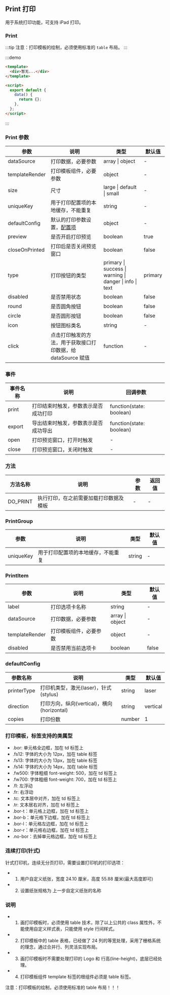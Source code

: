 ## Print 打印

用于系统打印功能，可支持 iPad 打印。

### Print

:::tip
注意：打印模板的绘制，必须使用标准的 `table` 布局。
:::

:::demo

```html
<template>
  <div>暂无...</div>
</template>

<script>
  export default {
    data() {
      return {};
    },
  };
</script>
```

:::

### Print 参数

| 参数           | 说明                                                         | 类型                                                    | 默认值  |
| -------------- | ------------------------------------------------------------ | ------------------------------------------------------- | ------- |
| dataSource     | 打印数据，必要参数                                           | array \| object                                         | -       |
| templateRender | 打印模板组件，必要参数                                       | object                                                  | -       |
| size           | 尺寸                                                         | large \| default \| small                               | -       |
| uniqueKey      | 用于打印配置项的本地缓存，不能重复                           | string                                                  | -       |
| defaultConfig  | 默认的打印参数设置，[配置项](#defaultConfig)                 | object                                                  | -       |
| preview        | 是否开启打印预览                                             | boolean                                                 | true    |
| closeOnPrinted | 打印后是否关闭预览窗口                                       | boolean                                                 | false   |
| type           | 打印按钮的类型                                               | primary \| success \| warning \| danger \| info \| text | primary |
| disabled       | 是否禁用状态                                                 | boolean                                                 | false   |
| round          | 是否圆角按钮                                                 | boolean                                                 | false   |
| circle         | 是否圆形按钮                                                 | boolean                                                 | false   |
| icon           | 按钮图标类名                                                 | string                                                  | -       |
| click          | 点击打印触发的方法，用于获取接口打印数据，给 dataSource 赋值 | function                                                | -       |

### 事件

| 事件名称 | 说明                                 | 回调参数                 |
| -------- | ------------------------------------ | ------------------------ |
| print    | 打印结束时触发，参数表示是否成功打印 | function(state: boolean) |
| export   | 导出结束时触发，参数表示是否成功导出 | function(state: boolean) |
| open     | 打印预览窗口，打开时触发             | -                        |
| close    | 打印预览窗口，关闭时触发             | -                        |

### 方法

| 方法名称 | 说明                                   | 参数 | 返回值 |
| -------- | -------------------------------------- | ---- | ------ |
| DO_PRINT | 执行打印，在之前需要加载打印数据及模板 | -    | -      |

### PrintGroup

| 参数      | 说明                               | 类型   | 默认值 |
| --------- | ---------------------------------- | ------ | ------ |
| uniqueKey | 用于打印配置项的本地缓存，不能重复 | string | -      |

### PrintItem

| 参数           | 说明                   | 类型            | 默认值 |
| -------------- | ---------------------- | --------------- | ------ |
| label          | 打印选项卡名称         | string          | -      |
| dataSource     | 打印数据，必要参数     | array \| object | -      |
| templateRender | 打印模板组件，必要参数 | object          | -      |
| disabled       | 是否禁用当前选项卡     | boolean         | false  |

### defaultConfig

| 参数名称    | 说明                                       | 类型   | 默认值   |
| ----------- | ------------------------------------------ | ------ | -------- |
| printerType | 打印机类型，激光(laser)，针式(stylus)      | string | laser    |
| direction   | 打印方向，纵向(vertical)，横向(horizontal) | string | vertical |
| copies      | 打印份数                                   | number | 1        |

### 打印模板，标签支持的类属型

- .bor: 单元格全边框，加在 td 标签上
- .fs12: 字体的大小为 12px，加在 table 标签
- .fs13: 字体的大小为 13px，加在 table 标签
- .fs14: 字体的大小为 14px，加在 table 标签
- .fw500: 字体粗细 font-weight: 500，加在 td 标签上
- .fw700: 字体粗细 font-weight: 700，加在 td 标签上
- .fl: 左浮动
- .fr: 右浮动
- .tc: 文本居中对齐，加在 td 标签上
- .tr: 文本居右对齐，加在 td 标签上
- .bor-t：单元格上边框，加在 td 标签上
- .bor-b：单元格下边框，加在 td 标签上
- .bor-l：单元格左边框，加在 td 标签上
- .bor-r：单元格右边框，加在 td 标签上
- .no-bor：去掉单元格边框，加在 td 标签上

### 连续打印(针式)

针式打印机，连续无分页打印，需要设置打印机的打印选项：

- 1. 用户自定义纸张，宽度 24.10 厘米，高度 55.88 厘米(最大高度即可)
- 2. 设置纸张规格为 上一步自定义纸张的名称

### 说明

- 1. 画打印模板时，必须使用 table 技术，除了以上公共的 class 属性外，不能使用自定义样式表，只能使用 style 行间样式。
- 2. 打印模板中的 table 表格，已经做了 24 列的等宽处理，采用了栅格系统的理念，通过合并行、列灵活实现布局。
- 3. 画打印模板时不需要处理打印的 Logo 和 行高(line-height)，底层已经处理。
- 4. 打印模板组件 template 标签的根组件必须是 table 标签。

注意：打印模板的绘制，必须使用标准的 table 布局！！！
